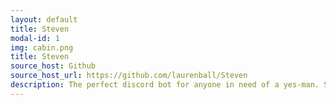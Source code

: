 ```yaml
---
layout: default
title: Steven
modal-id: 1
img: cabin.png
title: Steven
source_host: Github
source_host_url: https://github.com/laurenball/Steven
description: The perfect discord bot for anyone in need of a yes-man. Steven is a lightweight discord bot whose primary function is semi-random affirmation for configured members.
---
```


